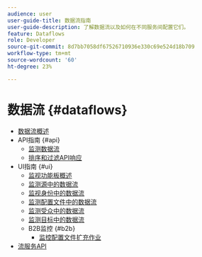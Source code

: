 ```yaml
---
audience: user
user-guide-title: 数据流指南
user-guide-description: 了解数据流以及如何在不同服务间配置它们。
feature: Dataflows
role: Developer
source-git-commit: 8d7bb7058df67526710936e330c69e524d18b709
workflow-type: tm+mt
source-wordcount: '60'
ht-degree: 23%

---
```



# 数据流 {#dataflows}

- [数据流概述](./home.md)
- API指南 {#api}
   - [监测数据流](./api/monitor.md)
   - [排序和过滤API响应](./api/sort-and-filter.md)
- UI指南 {#ui}
   - [监视功能板概述](./ui/monitor.md)
   - [监测源中的数据流](./ui/monitor-sources.md)
   - [监视身份中的数据流](./ui/monitor-identities.md)
   - [监测配置文件中的数据流](./ui/monitor-profiles.md)
   - [监测受众中的数据流](./ui/monitor-audiences.md)
   - [监测目标中的数据流](./ui/monitor-destinations.md)
   - B2B监控 {#b2b}
      - [监控配置文件扩充作业](./ui/b2b/monitor-profile-enrichment.md)
- [流服务API](https://www.adobe.io/experience-platform-apis/references/flow-service/)